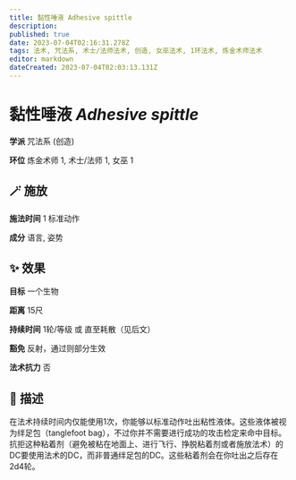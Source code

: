 ```yaml
---
title: 黏性唾液 Adhesive spittle
description: 
published: true
date: 2023-07-04T02:16:31.278Z
tags: 法术, 咒法系, 术士/法师法术, 创造, 女巫法术, 1环法术, 炼金术师法术
editor: markdown
dateCreated: 2023-07-04T02:03:13.131Z
---
```


# **黏性唾液** *Adhesive spittle*

**学派** 咒法系 (创造) 

**环位** 炼金术师 1, 术士/法师 1, 女巫 1

## 🪄 施放

**施法时间** 1 标准动作

**成分** 语言, 姿势

## ✨ 效果 

**目标** 一个生物 

**距离** 15尺  

**持续时间** 1轮/等级 或 直至耗散（见后文） 

**豁免** 反射，通过则部分生效

**法术抗力** 否

## 📖 描述

在法术持续时间内仅能使用1次，你能够以标准动作吐出粘性液体。这些液体被视为绊足包（tanglefoot bag），不过你并不需要进行成功的攻击检定来命中目标。抗拒这种粘着剂（避免被粘在地面上、进行飞行、挣脱粘着剂或者施放法术）的DC要使用法术的DC，而非普通绊足包的DC。这些粘着剂会在你吐出之后存在2d4轮。
    